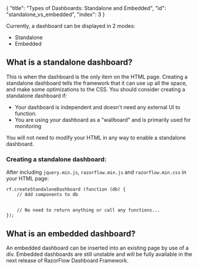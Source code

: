 <meta>
{
    "title": "Types of Dashboards: Standalone and Embedded",
    "id": "standalone_vs_embedded",
    "index": 3
}
</meta>

Currently, a dashboard can be displayed in 2 modes:

* Standalone
* Embedded

## What is a standalone dashboard?

This is when the dashboard is the only item on the HTML page. Creating a standalone dashboard tells the framework that it can use up all the space, and make some optimizations to the CSS. You should consider creating a standalone dashboard if:

* Your dashboard is independent and doesn't need any external UI to function.
* You are using your dashboard as a "wallboard" and is primarily used for monitoring 

You will not need to modify your HTML in any way to enable a standalone dashboard.

### Creating a standalone dashboard:

After including `jquery.min.js`, `razorflow.min.js` and `razorflow.min.css` in your HTML page:

~~~
rf.createStandaloneDashboard (function (db) {
	// Add components to db


	// No need to return anything or call any functions...
});
~~~

## What is an embedded dashboard?

An embedded dashboard can be inserted into an existing page by use of a div. Embedded dashboards are still unstable and will be fully available in the next release of RazorFlow Dashboard Framework.
